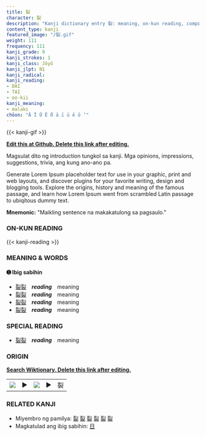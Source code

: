 ```yaml
---
title: 裂
character: 裂
description: "Kanji dictionary entry 裂: meaning, on-kun reading, compounds, origin, related kanji"
content_type: kanji
featured_image: "/裂.gif"
weight: 111
frequency: 111
kanji_grade: 9
kanji_strokes: 1
kanji_class: Jōyō
kanji_jlpt: N1
kanji_radical: 
kanji_reading: 
- DAI
- TAI
- oo-kii
kanji_meaning:
- malaki
chōon: "Ā Ī Ū Ē Ō ā ī ū ē ō ’"
---
```

[//]: # (Don't edit the line below. Kanji animated GIF code is automatically generated.)
{{< kanji-gif >}}

[//]: # (Edit below this line.)

**[Edit this at Github. Delete this link after editing.](https://github.com/tim0g/tim/tree/main/content/kanji/裂/index.md)**

Magsulat dito ng introduction tungkol sa kanji. Mga opinions, impressions, suggestions, trivia, ang kung ano-ano pa.

Generate Lorem Ipsum placeholder text for use in your graphic, print and web layouts, and discover plugins for your favorite writing, design and blogging tools. Explore the origins, history and meaning of the famous passage, and learn how Lorem Ipsum went from scrambled Latin passage to ubiqitous dummy text.
 
**Mnemonic:** "Maikling sentence na makakatulong sa pagsaulo."

### ON-KUN READING

[//]: # (Don't edit the line below. ON-KUN READING code is automatically generated.)
{{< kanji-reading >}}

### MEANING & WORDS

#### ➊ **Ibig sabihin**
  - [裂](../裂)[裂](../裂)　***reading***　meaning
  - [裂](../裂)[裂](../裂)　***reading***　meaning
  - [裂](../裂)[裂](../裂)　***reading***　meaning
  - [裂](../裂)[裂](../裂)　***reading***　meaning

### SPECIAL READING
  - [裂](../裂)[裂](../裂)　***reading***　meaning

### ORIGIN

**[Search Wiktionary. Delete this link after editing.](https://wiktionary.org/wiki/裂)**
<table class="kanji-table"><tr><td>
<img src="60px-裂-bronze.svg.png">
</td><td>▶</td><td>
<img src="60px-裂-oracle.svg.png">
</td><td>▶</td>
<td class="kanji-origin">裂</td>
</tr></table>

### RELATED KANJI
- Miyembro ng pamilya: [裂](../裂) [裂](../裂) [裂](../裂) [裂](../裂) [裂](../裂) [裂](../裂)
- Magkatulad ang ibig sabihin: [日](../日)
